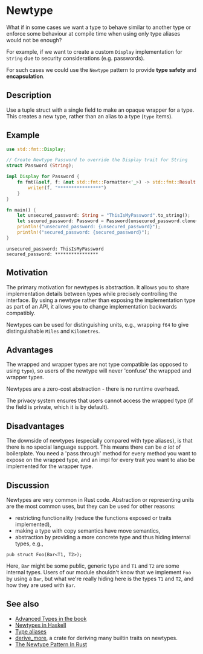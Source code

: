 # Newtype

What if in some cases we want a type to behave similar to another type or
enforce some behaviour at compile time when using only type aliases would
not be enough?

For example, if we want to create a custom `Display` implementation for `String`
due to security considerations (e.g. passwords).

For such cases we could use the `Newtype` pattern to provide **type safety**
and **encapsulation**.

## Description

Use a tuple struct with a single field to make an opaque wrapper for a type.
This creates a new type, rather than an alias to a type (`type` items).

## Example

```rust
use std::fmt::Display;

// Create Newtype Password to override the Display trait for String
struct Password (String);

impl Display for Password {
    fn fmt(&self, f: &mut std::fmt::Formatter<'_>) -> std::fmt::Result {
        write!(f, "****************")
    }
}

fn main() {
    let unsecured_password: String = "ThisIsMyPassword".to_string();
    let secured_password: Password = Password(unsecured_password.clone());
    println!("unsecured_password: {unsecured_password}");
    println!("secured_password: {secured_password}");
}
```

```shell
unsecured_password: ThisIsMyPassword
secured_password: ****************
```

## Motivation

The primary motivation for newtypes is abstraction. It allows you to share
implementation details between types while precisely controlling the interface.
By using a newtype rather than exposing the implementation type as part of an
API, it allows you to change implementation backwards compatibly.

Newtypes can be used for distinguishing units, e.g., wrapping `f64` to give
distinguishable `Miles` and `Kilometres`.

## Advantages

The wrapped and wrapper types are not type compatible (as opposed to using
`type`), so users of the newtype will never 'confuse' the wrapped and wrapper
types.

Newtypes are a zero-cost abstraction - there is no runtime overhead.

The privacy system ensures that users cannot access the wrapped type (if the
field is private, which it is by default).

## Disadvantages

The downside of newtypes (especially compared with type aliases), is that there
is no special language support. This means there can be _a lot_ of boilerplate.
You need a 'pass through' method for every method you want to expose on the
wrapped type, and an impl for every trait you want to also be implemented for
the wrapper type.

## Discussion

Newtypes are very common in Rust code. Abstraction or representing units are the
most common uses, but they can be used for other reasons:

- restricting functionality (reduce the functions exposed or traits implemented),
- making a type with copy semantics have move semantics,
- abstraction by providing a more concrete type and thus hiding internal types,
  e.g.,

```rust,ignore
pub struct Foo(Bar<T1, T2>);
```

Here, `Bar` might be some public, generic type and `T1` and `T2` are some internal
types. Users of our module shouldn't know that we implement `Foo` by using a `Bar`,
but what we're really hiding here is the types `T1` and `T2`, and how they are used
with `Bar`.

## See also

- [Advanced Types in the book](https://doc.rust-lang.org/book/ch19-04-advanced-types.html?highlight=newtype#using-the-newtype-pattern-for-type-safety-and-abstraction)
- [Newtypes in Haskell](https://wiki.haskell.org/Newtype)
- [Type aliases](https://doc.rust-lang.org/stable/book/ch19-04-advanced-types.html#creating-type-synonyms-with-type-aliases)
- [derive_more](https://crates.io/crates/derive_more), a crate for deriving many
  builtin traits on newtypes.
- [The Newtype Pattern In Rust](https://www.worthe-it.co.za/blog/2020-10-31-newtype-pattern-in-rust.html)
